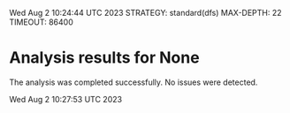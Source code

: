 Wed Aug  2 10:24:44 UTC 2023
STRATEGY: standard(dfs)
MAX-DEPTH: 22
TIMEOUT: 86400
# Analysis results for None
The analysis was completed successfully. No issues were detected.

Wed Aug  2 10:27:53 UTC 2023
